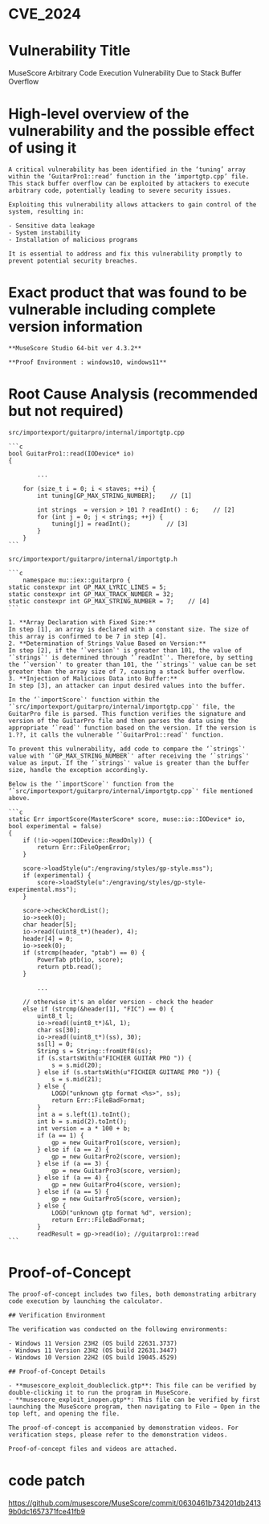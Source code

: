 # CVE_2024

# Vulnerability Title
MuseScore Arbitrary Code Execution Vulnerability Due to Stack Buffer Overflow
    
# High-level overview of the vulnerability and the possible effect of using it
    
    A critical vulnerability has been identified in the ‘tuning’ array within the ‘GuitarPro1::read’ function in the ‘importgtp.cpp’ file. This stack buffer overflow can be exploited by attackers to execute arbitrary code, potentially leading to severe security issues.
    
    Exploiting this vulnerability allows attackers to gain control of the system, resulting in:
    
    - Sensitive data leakage
    - System instability
    - Installation of malicious programs
    
    It is essential to address and fix this vulnerability promptly to prevent potential security breaches.
    
# Exact product that was found to be vulnerable including complete version information
    
    **MuseScore Studio 64-bit ver 4.3.2**
    
    **Proof Environment : windows10, windows11**
    
# Root Cause Analysis (recommended but not required)
    
    src/importexport/guitarpro/internal/importgtp.cpp
    
    ```c
    bool GuitarPro1::read(IODevice* io)
    {
    
    		...
    
        for (size_t i = 0; i < staves; ++i) {
            int tuning[GP_MAX_STRING_NUMBER];    // [1]
    
            int strings  = version > 101 ? readInt() : 6;    // [2]
            for (int j = 0; j < strings; ++j) {
                tuning[j] = readInt();          // [3]
            }
        }
    ```
    
    src/importexport/guitarpro/internal/importgtp.h
    
    ```c
    	namespace mu::iex::guitarpro {
    static constexpr int GP_MAX_LYRIC_LINES = 5;   
    static constexpr int GP_MAX_TRACK_NUMBER = 32;
    static constexpr int GP_MAX_STRING_NUMBER = 7;    // [4]
    ```
    
    1. **Array Declaration with Fixed Size:**
    In step [1], an array is declared with a constant size. The size of this array is confirmed to be 7 in step [4].
    2. **Determination of Strings Value Based on Version:**
    In step [2], if the ‘`version`' is greater than 101, the value of ‘`strings`' is determined through ‘`readInt`'. Therefore, by setting the ‘`version`' to greater than 101, the ‘`strings`' value can be set greater than the array size of 7, causing a stack buffer overflow.
    3. **Injection of Malicious Data into Buffer:**
    In step [3], an attacker can input desired values into the buffer.
    
    In the ‘`importScore`' function within the ‘`src/importexport/guitarpro/internal/importgtp.cpp`' file, the GuitarPro file is parsed. This function verifies the signature and version of the GuitarPro file and then parses the data using the appropriate ‘`read`' function based on the version. If the version is 1.??, it calls the vulnerable ‘`GuitarPro1::read`' function.
    
    To prevent this vulnerability, add code to compare the ‘`strings`' value with ‘`GP_MAX_STRING_NUMBER`' after receiving the ‘`strings`' value as input. If the ‘`strings`' value is greater than the buffer size, handle the exception accordingly.
    
    Below is the ‘`importScore`' function from the ‘`src/importexport/guitarpro/internal/importgtp.cpp`' file mentioned above.
    
    ```c
    static Err importScore(MasterScore* score, muse::io::IODevice* io, bool experimental = false)
    {
        if (!io->open(IODevice::ReadOnly)) {
            return Err::FileOpenError;
        }
    
        score->loadStyle(u":/engraving/styles/gp-style.mss");
        if (experimental) {
            score->loadStyle(u":/engraving/styles/gp-style-experimental.mss");
        }
    
        score->checkChordList();
        io->seek(0);
        char header[5];
        io->read((uint8_t*)(header), 4);
        header[4] = 0;
        io->seek(0);
        if (strcmp(header, "ptab") == 0) {
            PowerTab ptb(io, score);
            return ptb.read();
        }
    
    		...
    
        // otherwise it's an older version - check the header
        else if (strcmp(&header[1], "FIC") == 0) {
            uint8_t l;
            io->read((uint8_t*)&l, 1);
            char ss[30];
            io->read((uint8_t*)(ss), 30);
            ss[l] = 0;
            String s = String::fromUtf8(ss);
            if (s.startsWith(u"FICHIER GUITAR PRO ")) {
                s = s.mid(20);
            } else if (s.startsWith(u"FICHIER GUITARE PRO ")) {
                s = s.mid(21);
            } else {
                LOGD("unknown gtp format <%s>", ss);
                return Err::FileBadFormat;
            }
            int a = s.left(1).toInt();
            int b = s.mid(2).toInt();
            int version = a * 100 + b;
            if (a == 1) {
                gp = new GuitarPro1(score, version);
            } else if (a == 2) {
                gp = new GuitarPro2(score, version);
            } else if (a == 3) {
                gp = new GuitarPro3(score, version);
            } else if (a == 4) {
                gp = new GuitarPro4(score, version);
            } else if (a == 5) {
                gp = new GuitarPro5(score, version);
            } else {
                LOGD("unknown gtp format %d", version);
                return Err::FileBadFormat;
            }
            readResult = gp->read(io); //guitarpro1::read
    ```
    
# Proof-of-Concept
    
    The proof-of-concept includes two files, both demonstrating arbitrary code execution by launching the calculator.
    
    ## Verification Environment
    
    The verification was conducted on the following environments:
    
    - Windows 11 Version 23H2 (OS build 22631.3737)
    - Windows 11 Version 23H2 (OS build 22631.3447)
    - Windows 10 Version 22H2 (OS build 19045.4529)
    
    ## Proof-of-Concept Details
    
    - **musescore_exploit_doubleclick.gtp**: This file can be verified by double-clicking it to run the program in MuseScore.
    - **musescore_exploit_inopen.gtp**: This file can be verified by first launching the MuseScore program, then navigating to File → Open in the top left, and opening the file.
    
    The proof-of-concept is accompanied by demonstration videos. For verification steps, please refer to the demonstration videos.
    
    Proof-of-concept files and videos are attached.

# code patch
https://github.com/musescore/MuseScore/commit/0630461b734201db24139b0dc1657371fce41fb9
